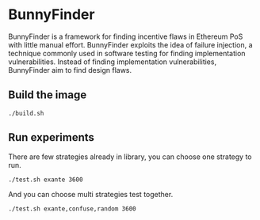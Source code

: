 # BunnyFinder

BunnyFinder is a framework for finding incentive flaws in Ethereum PoS with little manual effort. BunnyFinder exploits the idea of failure injection, a technique commonly used in
software testing for finding implementation vulnerabilities. Instead of finding implementation
vulnerabilities, BunnyFinder aim to find design flaws.

## Build the image

```shell
./build.sh
```
## Run experiments
There are few strategies already in library, you can choose one strategy to run.

```shell
./test.sh exante 3600
```

And you can choose multi strategies test together.

```shell
./test.sh exante,confuse,random 3600
```
